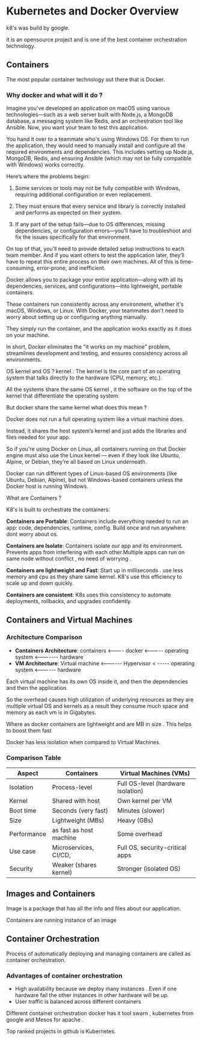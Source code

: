 # Kubernetes and Docker Overview

k8's was build by google.

it is an opensource project and is one of the best container orchestration technology.

## Containers

The most popular container technology out there that is Docker.

### Why docker and what will it do ?

Imagine you've developed an application on macOS using various technologies—such as a web server built with Node.js, a MongoDB database, a messaging system like Redis, and an orchestration tool like Ansible. Now, you want your team to test this application.

You hand it over to a teammate who's using Windows OS. For them to run the application, they would need to manually install and configure all the required environments and dependencies. This includes setting up Node.js, MongoDB, Redis, and ensuring Ansible (which may not be fully compatible with Windows) works correctly.

Here’s where the problems begin:

1. Some services or tools may not be fully compatible with Windows, requiring additional configuration or even replacement.

2. They must ensure that every service and library is correctly installed and performs as expected on their system.

3. If any part of the setup fails—due to OS differences, missing dependencies, or configuration errors—you’ll have to troubleshoot and fix the issues specifically for that environment.

On top of that, you’ll need to provide detailed setup instructions to each team member. And if you want others to test the application later, they’ll have to repeat this entire process on their own machines. All of this is time-consuming, error-prone, and inefficient.

Docker allows you to package your entire application—along with all its dependencies, services, and configurations—into lightweight, portable containers.

These containers run consistently across any environment, whether it's macOS, Windows, or Linux. With Docker, your teammates don't need to worry about setting up or configuring anything manually.

They simply run the container, and the application works exactly as it does on your machine.

In short, Docker eliminates the "it works on my machine" problem, streamlines development and testing, and ensures consistency across all environments.


OS kernel and OS  ?
kernel : The kernel is the core part of an operating system that talks directly to the hardware (CPU, memory, etc.).

All the systems share the same OS kernel , it the software on the top of the kernel that differentiate the operating system.

But docker share the same kernel what does this mean ?

Docker does not run a full operating system like a virtual machine does.

Instead, it shares the host system’s kernel and just adds the libraries and files needed for your app.

So if you're using Docker on Linux, all containers running on that Docker engine must also use the Linux kernel — even if they look like Ubuntu, Alpine, or Debian, they’re all based on Linux underneath.

Docker can run different types of Linux-based OS environments (like Ubuntu, Debian, Alpine), but not Windows-based containers unless the Docker host is running Windows.

What are Containers ?

K8's is built to orchestrate the containers.

**Containers are Portable**: Containers include everything needed to run an app: code, dependencies, runtime, config. Build once and run anywhere dont worry about os.

**Containers are Isolate**: Containers isolate our app and its environment. Prevents apps from interfering with each other.Multiple apps can run on same node without conflict , no need of worrying .

**Containers are lightweight and Fast**: Start up in milliseconds . use less memory and cpu as they share same kernel. K8's use this efficiency to scale up and down quickly.

**Containers are consistent**: K8s uses this consistency to automate deployments, rollbacks, and upgrades confidently.

## Containers and Virtual Machines

### Architecture Comparison

- **Containers Architecture**: containers <---- docker <----- operating system <------- hardware
- **VM Architecture**: Virtual machine <------ Hypervisor < ----- operating system <------ hardware

Each virtual machine has its own OS inside it, and then the dependencies and then the application.

So the overhead causes high utilization of underlying resources as they are multiple virtual OS and kernels as a result they consume much space and memory as each vm is in Gigabytes.

Where as docker containers are lightweight and are MB in size . This helps to boost them fast

Docker has less isolation when compared to Virtual Machines.

### Comparison Table

| Aspect | Containers | Virtual Machines (VMs) |
|--------|------------|------------------------|
| Isolation | Process-level | Full OS-level (hardware isolation) |
| Kernel | Shared with host | Own kernel per VM |
| Boot time | Seconds (very fast) | Minutes (slower) |
| Size | Lightweight (MBs) | Heavy (GBs) |
| Performance | as fast as host machine | Some overhead |
| Use case | Microservices, CI/CD, | Full OS, security-critical apps |
| Security | Weaker (shares kernel) | Stronger (isolated OS) |

## Images and Containers

Image is a package that has all the info and files about our application.

Containers are running instance of an image

## Container Orchestration

Process of automatically deploying and managing containers are called as container orchestration.

### Advantages of container orchestration

- High availability because we deploy many instances . Even if one hardware fail the other instances in other hardware will be up.
- User traffic is balanced across different containers

Different container orchestration docker has it tool swarn , kubernetes from google and Mesos for apache .

Top ranked projects in github is Kubernetes.

